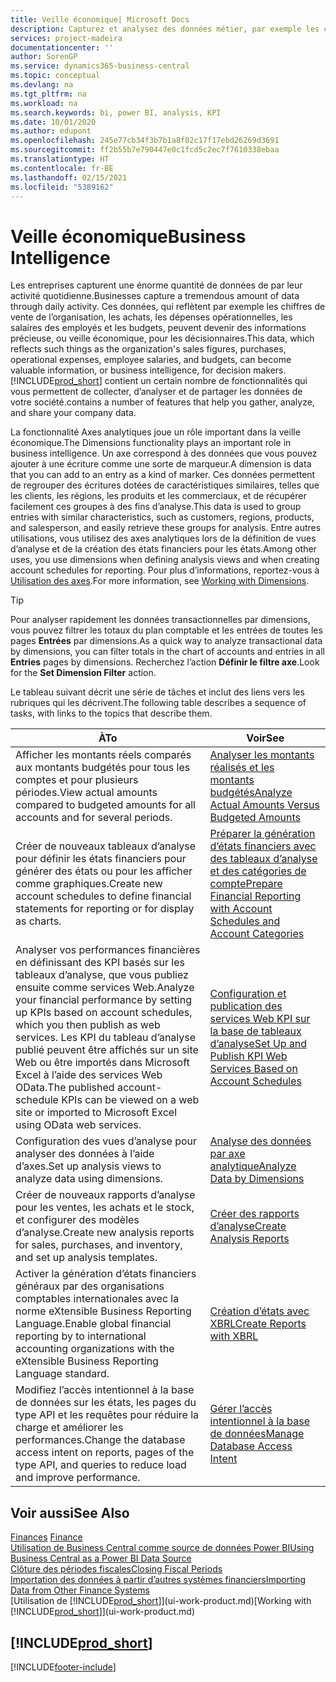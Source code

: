 ```yaml
---
title: Veille économique| Microsoft Docs
description: Capturez et analysez des données métier, par exemple les chiffres de vente de l’organisation, les achats, les dépenses opérationnelles, les salaires des employés et les budgets, peuvent être des informations précieuses, pour la veille économique ou pour les décisionnaires.
services: project-madeira
documentationcenter: ''
author: SorenGP
ms.service: dynamics365-business-central
ms.topic: conceptual
ms.devlang: na
ms.tgt_pltfrm: na
ms.workload: na
ms.search.keywords: bi, power BI, analysis, KPI
ms.date: 10/01/2020
ms.author: edupont
ms.openlocfilehash: 245e77cb34f3b7b1a8f02c17f17ebd26269d3691
ms.sourcegitcommit: ff2b55b7e790447e0c1fcd5c2ec7f7610338ebaa
ms.translationtype: HT
ms.contentlocale: fr-BE
ms.lasthandoff: 02/15/2021
ms.locfileid: "5389162"
---
```

# <a name="business-intelligence"></a><span data-ttu-id="83a30-103">Veille économique</span><span class="sxs-lookup"><span data-stu-id="83a30-103">Business Intelligence</span></span>
<span data-ttu-id="83a30-104">Les entreprises capturent une énorme quantité de données de par leur activité quotidienne.</span><span class="sxs-lookup"><span data-stu-id="83a30-104">Businesses capture a tremendous amount of data through daily activity.</span></span> <span data-ttu-id="83a30-105">Ces données, qui reflètent par exemple les chiffres de vente de l’organisation, les achats, les dépenses opérationnelles, les salaires des employés et les budgets, peuvent devenir des informations précieuse, ou veille économique, pour les décisionnaires.</span><span class="sxs-lookup"><span data-stu-id="83a30-105">This data, which reflects such things as the organization's sales figures, purchases, operational expenses, employee salaries, and budgets, can become valuable information, or business intelligence, for decision makers.</span></span> [!INCLUDE[prod_short](includes/prod_short.md)] <span data-ttu-id="83a30-106">contient un certain nombre de fonctionnalités qui vous permettent de collecter, d’analyser et de partager les données de votre société.</span><span class="sxs-lookup"><span data-stu-id="83a30-106">contains a number of features that help you gather, analyze, and share your company data.</span></span>

<span data-ttu-id="83a30-107">La fonctionnalité Axes analytiques joue un rôle important dans la veille économique.</span><span class="sxs-lookup"><span data-stu-id="83a30-107">The Dimensions functionality plays an important role in business intelligence.</span></span> <span data-ttu-id="83a30-108">Un axe correspond à des données que vous pouvez ajouter à une écriture comme une sorte de marqueur.</span><span class="sxs-lookup"><span data-stu-id="83a30-108">A dimension is data that you can add to an entry as a kind of marker.</span></span> <span data-ttu-id="83a30-109">Ces données permettent de regrouper des écritures dotées de caractéristiques similaires, telles que les clients, les régions, les produits et les commerciaux, et de récupérer facilement ces groupes à des fins d’analyse.</span><span class="sxs-lookup"><span data-stu-id="83a30-109">This data is used to group entries with similar characteristics, such as customers, regions, products, and salesperson, and easily retrieve these groups for analysis.</span></span> <span data-ttu-id="83a30-110">Entre autres utilisations, vous utilisez des axes analytiques lors de la définition de vues d’analyse et de la création des états financiers pour les états.</span><span class="sxs-lookup"><span data-stu-id="83a30-110">Among other uses, you use dimensions  when defining analysis views and when creating account schedules for reporting.</span></span> <span data-ttu-id="83a30-111">Pour plus d’informations, reportez-vous à [Utilisation des axes](finance-dimensions.md).</span><span class="sxs-lookup"><span data-stu-id="83a30-111">For more information, see [Working with Dimensions](finance-dimensions.md).</span></span>

> [!TIP]
> <span data-ttu-id="83a30-112">Pour analyser rapidement les données transactionnelles par dimensions, vous pouvez filtrer les totaux du plan comptable et les entrées de toutes les pages **Entrées** par dimensions.</span><span class="sxs-lookup"><span data-stu-id="83a30-112">As a quick way to analyze transactional data by dimensions, you can filter totals in the chart of accounts and entries in all **Entries** pages by dimensions.</span></span> <span data-ttu-id="83a30-113">Recherchez l’action **Définir le filtre axe**.</span><span class="sxs-lookup"><span data-stu-id="83a30-113">Look for the **Set Dimension Filter** action.</span></span>  

<span data-ttu-id="83a30-114">Le tableau suivant décrit une série de tâches et inclut des liens vers les rubriques qui les décrivent.</span><span class="sxs-lookup"><span data-stu-id="83a30-114">The following table describes a sequence of tasks, with links to the topics that describe them.</span></span>  

| <span data-ttu-id="83a30-115">À</span><span class="sxs-lookup"><span data-stu-id="83a30-115">To</span></span> | <span data-ttu-id="83a30-116">Voir</span><span class="sxs-lookup"><span data-stu-id="83a30-116">See</span></span> |
| --- | --- |
|<span data-ttu-id="83a30-117">Afficher les montants réels comparés aux montants budgétés pour tous les comptes et pour plusieurs périodes.</span><span class="sxs-lookup"><span data-stu-id="83a30-117">View actual amounts compared to budgeted amounts for all accounts and for several periods.</span></span>|[<span data-ttu-id="83a30-118">Analyser les montants réalisés et les montants budgétés</span><span class="sxs-lookup"><span data-stu-id="83a30-118">Analyze Actual Amounts Versus Budgeted Amounts</span></span>](bi-how-analyze-actual-versus-budget.md)|
|<span data-ttu-id="83a30-119">Créer de nouveaux tableaux d’analyse pour définir les états financiers pour générer des états ou pour les afficher comme graphiques.</span><span class="sxs-lookup"><span data-stu-id="83a30-119">Create new account schedules to define financial statements for reporting or for display as charts.</span></span>|[<span data-ttu-id="83a30-120">Préparer la génération d’états financiers avec des tableaux d’analyse et des catégories de compte</span><span class="sxs-lookup"><span data-stu-id="83a30-120">Prepare Financial Reporting with Account Schedules and Account Categories</span></span>](bi-how-work-account-schedule.md)|
|<span data-ttu-id="83a30-121">Analyser vos performances financières en définissant des KPI basés sur les tableaux d’analyse, que vous publiez ensuite comme services Web.</span><span class="sxs-lookup"><span data-stu-id="83a30-121">Analyze your financial performance by setting up KPIs based on account schedules, which you then publish as web services.</span></span> <span data-ttu-id="83a30-122">Les KPI du tableau d’analyse publié peuvent être affichés sur un site Web ou être importés dans Microsoft Excel à l’aide des services Web OData.</span><span class="sxs-lookup"><span data-stu-id="83a30-122">The published account-schedule KPIs can be viewed on a web site or imported to Microsoft Excel using OData web services.</span></span>|[<span data-ttu-id="83a30-123">Configuration et publication des services Web KPI sur la base de tableaux d’analyse</span><span class="sxs-lookup"><span data-stu-id="83a30-123">Set Up and Publish KPI Web Services Based on Account Schedules</span></span>](bi-how-to-set-up-and-publish-kpi-web-services-based-on-account-schedules.md)|
|<span data-ttu-id="83a30-124">Configuration des vues d’analyse pour analyser des données à l’aide d’axes.</span><span class="sxs-lookup"><span data-stu-id="83a30-124">Set up analysis views to analyze data using dimensions.</span></span>|[<span data-ttu-id="83a30-125">Analyse des données par axe analytique</span><span class="sxs-lookup"><span data-stu-id="83a30-125">Analyze Data by Dimensions</span></span>](bi-how-analyze-data-dimension.md)|
|<span data-ttu-id="83a30-126">Créer de nouveaux rapports d’analyse pour les ventes, les achats et le stock, et configurer des modèles d’analyse.</span><span class="sxs-lookup"><span data-stu-id="83a30-126">Create new analysis reports for sales, purchases, and inventory, and set up analysis templates.</span></span>|[<span data-ttu-id="83a30-127">Créer des rapports d’analyse</span><span class="sxs-lookup"><span data-stu-id="83a30-127">Create Analysis Reports</span></span>](bi-how-create-analysis-views-reports.md)|
|<span data-ttu-id="83a30-128">Activer la génération d’états financiers généraux par des organisations comptables internationales avec la norme eXtensible Business Reporting Language.</span><span class="sxs-lookup"><span data-stu-id="83a30-128">Enable global financial reporting by to international accounting organizations with the eXtensible Business Reporting Language standard.</span></span>|[<span data-ttu-id="83a30-129">Création d’états avec XBRL</span><span class="sxs-lookup"><span data-stu-id="83a30-129">Create Reports with XBRL</span></span>](bi-create-reports-with-xbrl.md)|
|<span data-ttu-id="83a30-130">Modifiez l’accès intentionnel à la base de données sur les états, les pages du type API et les requêtes pour réduire la charge et améliorer les performances.</span><span class="sxs-lookup"><span data-stu-id="83a30-130">Change the database access intent on reports, pages of the type API, and queries to reduce load and improve performance.</span></span>|[<span data-ttu-id="83a30-131">Gérer l’accès intentionnel à la base de données</span><span class="sxs-lookup"><span data-stu-id="83a30-131">Manage Database Access Intent</span></span>](admin-data-access-intent.md)|

## <a name="see-also"></a><span data-ttu-id="83a30-132">Voir aussi</span><span class="sxs-lookup"><span data-stu-id="83a30-132">See Also</span></span>
<span data-ttu-id="83a30-133">[Finances](finance.md)  </span><span class="sxs-lookup"><span data-stu-id="83a30-133">[Finance](finance.md)  </span></span>  
[<span data-ttu-id="83a30-134">Utilisation de Business Central comme source de données Power BI</span><span class="sxs-lookup"><span data-stu-id="83a30-134">Using Business Central as a Power BI Data Source</span></span>](across-how-use-financials-data-source-powerbi.md)  
[<span data-ttu-id="83a30-135">Clôture des périodes fiscales</span><span class="sxs-lookup"><span data-stu-id="83a30-135">Closing Fiscal Periods</span></span>](year-close-years-periods.md)  
[<span data-ttu-id="83a30-136">Importation des données à partir d’autres systèmes financiers</span><span class="sxs-lookup"><span data-stu-id="83a30-136">Importing Data from Other Finance Systems</span></span>](across-import-data-configuration-packages.md)  
<span data-ttu-id="83a30-137">[Utilisation de [!INCLUDE[prod_short](includes/prod_short.md)]](ui-work-product.md)</span><span class="sxs-lookup"><span data-stu-id="83a30-137">[Working with [!INCLUDE[prod_short](includes/prod_short.md)]](ui-work-product.md)</span></span>

## [!INCLUDE[prod_short](includes/free_trial_md.md)]  


[!INCLUDE[footer-include](includes/footer-banner.md)]